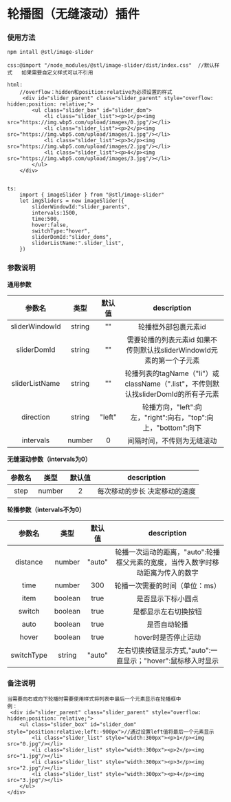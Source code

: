 # 轮播图（无缝滚动）插件

### 使用方法
```
npm intall @stl/image-slider

css:@import "/node_modules/@stl/image-slider/dist/index.css"  //默认样式   如果需要自定义样式可以不引用

html:
    //overflow：hidden和position:relative为必须设置的样式
     <div id="slider_parent" class="slider_parent" style="overflow: hidden;position: relative;">
        <ul class="slider_box" id="slider_dom">
            <li class="slider_list"><p>1</p><img src="https://img.wbp5.com/upload/images/0.jpg"/></li>
            <li class="slider_list"><p>2</p><img src="https://img.wbp5.com/upload/images/1.jpg"/></li>
            <li class="slider_list"><p>3</p><img src="https://img.wbp5.com/upload/images/2.jpg"/></li>
            <li class="slider_list"><p>4</p><img src="https://img.wbp5.com/upload/images/3.jpg"/></li>        
        </ul>
    </div>


ts:
    import { imageSlider } from "@stl/image-slider"
    let imgSliders = new imageSlider({
        sliderWindowId:"slider_parents",
        intervals:1500,
        time:500,
        hover:false,
        switchType:"hover",
        sliderDomId:"slider_doms",
        sliderListName:".slider_list",
    })
```

### 参数说明
**通用参数**

|  参数名         |  类型     |  默认值    |  description               |
| :----------:  | :-------: |  :--------: |  :-----------------------:  |
| sliderWindowId  | string |  "" |  轮播框外部包裹元素id  |
| sliderDomId  | string |  "" |  需要轮播的列表元素id 如果不传则默认找sliderWindowId元素的第一个子元素  |
| sliderListName  | string |  "" |  轮播列表的tagName（"li"）或className（".list"，不传则默认找sliderDomId的所有子元素  |
| direction  | string |  "left" |  轮播方向，"left":向左，"right":向右，"top":向上，"bottom":向下  |
| intervals  | number |  0 |  间隔时间，不传则为无缝滚动  |

**无缝滚动参数（intervals为0）**

|  参数名         |  类型     |  默认值    |  description               |
| :----------:  | :-------: |  :--------: |  :-----------------------:  |
|  step         |  number     |  2    |  每次移动的步长 决定移动的速度    |

**轮播参数（intervals不为0）**

|  参数名         |  类型     |  默认值    |  description               |
| :----------:  | :-------: |  :--------: |  :-----------------------:  |
|  distance  |  number     |  "auto"    |  轮播一次运动的距离，"auto":轮播框父元素的宽度，当传入数字时移动距离为传入的数字 |
|  time         |  number     |  300    |  轮播一次需要的时间（单位：ms）  |
|  item         |  boolean     |  true    |  是否显示下标小圆点    |
|  switch         |  boolean     |  true    |  是都显示左右切换按钮    |
|  auto         |  boolean     |  true    |  是否自动轮播    |
|  hover         |  boolean     |  true    |  hover时是否停止运动    |
|  switchType         |  string     |  "auto"    |  左右切换按钮显示方式,"auto":一直显示；"hover":鼠标移入时显示    |

### 备注说明
```
当需要向右或向下轮播时需要使用样式将列表中最后一个元素显示在轮播框中
例：
 <div id="slider_parent" class="slider_parent" style="overflow: hidden;position: relative;">
    <ul class="slider_box" id="slider_dom" style="position:relative;left:-900px">//通过设置left值将最后一个元素显示
        <li class="slider_list" style="width:300px"><p>1</p><img src="0.jpg"/></li>
        <li class="slider_list" style="width:300px"><p>2</p><img src="1.jpg"/></li>
        <li class="slider_list" style="width:300px"><p>3</p><img src="2.jpg"/></li>
        <li class="slider_list" style="width:300px"><p>4</p><img src="3.jpg"/></li>      
    </ul>
</div>
```